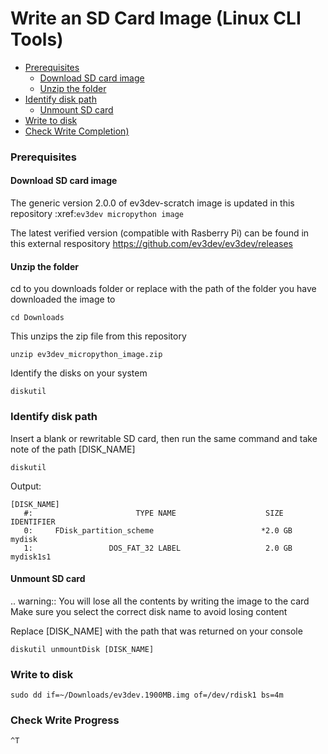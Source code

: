 # Write an SD Card Image (Linux CLI Tools)

* [Prerequisites](#prerequisites)
  * [Download SD card image](#download-sd-card-image)
  * [Unzip the folder](#unzip-the-folder)
* [Identify disk path](#identify-disk-path)
  * [Unmount SD card](#unmount-sd-card)
* [Write to disk](#write-to-disk)
* [Check Write Completion)](*check-write-completion)
  


### Prerequisites

#### Download SD card image 

The generic version 2.0.0 of ev3dev-scratch image is updated in this repository :xref:`ev3dev micropython image` 

The latest verified version (compatible with Rasberry Pi) can be found in this external respository https://github.com/ev3dev/ev3dev/releases


#### Unzip the folder

cd to you downloads folder or replace with the path of the folder you have downloaded the image to

```console
cd Downloads
```

This unzips the zip file from this repository

```console
unzip ev3dev_micropython_image.zip
```
Identify the disks on your system

```console
diskutil
```


### Identify disk path

Insert a blank or rewritable SD card, then run the same command and take note of the path [DISK_NAME]

```console
diskutil
```
Output:

```console
[DISK_NAME]
   #:                       TYPE NAME                    SIZE       IDENTIFIER
   0:     FDisk_partition_scheme                        *2.0 GB     mydisk
   1:                 DOS_FAT_32 LABEL                   2.0 GB     mydisk1s1
```

#### Unmount SD card

.. warning::
 You will lose all the contents by writing the image to the card
 Make sure you select the correct disk name to avoid losing content

Replace [DISK_NAME] with the path that was returned on your console

```console
diskutil unmountDisk [DISK_NAME]
```


### Write to disk

```console
sudo dd if=~/Downloads/ev3dev.1900MB.img of=/dev/rdisk1 bs=4m
```

### Check Write Progress
```console
^T
```

